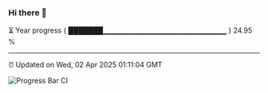 ### Hi there 👋

⏳ Year progress { ███████▁▁▁▁▁▁▁▁▁▁▁▁▁▁▁▁▁▁▁▁▁▁▁ } 24.95 %

---

⏰ Updated on Wed, 02 Apr 2025 01:11:04 GMT

![Progress Bar CI](https://github.com/liununu/liununu/workflows/Progress%20Bar%20CI/badge.svg)
